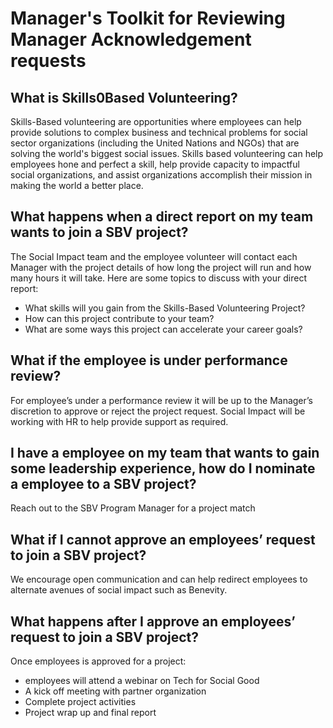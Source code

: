 # Manager's Toolkit for Reviewing Manager Acknowledgement requests #

## What is Skills0Based Volunteering? ##

Skills-Based volunteering are opportunities where employees can help provide solutions to complex business and technical problems for social sector organizations (including the United Nations and NGOs) that are solving the world's biggest social issues. Skills based volunteering can help employees hone and perfect a skill, help provide capacity to impactful social organizations, and assist organizations accomplish their mission in making the world a better place.

## What happens when a direct report on my team wants to join a SBV project? ## 

The Social Impact team and the employee volunteer will contact each Manager with the project details of how long the project will run and how many hours it will take.
Here are some topics to discuss with your direct report:
- What skills will you gain from the Skills-Based Volunteering Project?
- How can this project contribute to your team?
- What are some ways this project can accelerate your career goals?

## What if the employee is under performance review? ##

For employee’s under a performance review it will be up to the Manager’s discretion to approve or reject the project request.
Social Impact will be working with HR to help provide support as required.

## I have a employee on my team that wants to gain some leadership experience, how do I nominate a employee to a SBV project? ##
Reach out to the SBV Program Manager for a project match

## What if I cannot approve an employees’ request to join a SBV project? ##
We encourage open communication and can help redirect employees to alternate avenues of social impact such as Benevity.

## What happens after I approve an employees’ request to join a SBV project? ##
Once employees is approved for a project:
- employees will attend a webinar on Tech for Social Good
- A kick off meeting with partner organization
- Complete project activities
- Project wrap up and final report
